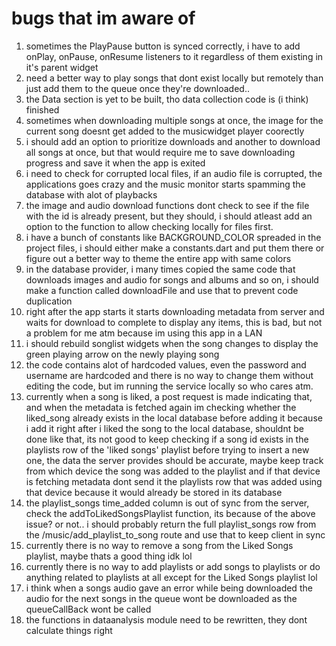 # bugs that im aware of
1. sometimes the PlayPause button is synced correctly, i have to add onPlay, onPause, onResume
   listeners to it regardless of them existing in it's parent widget
2. need a better way to play songs that dont exist locally but remotely than just add them to the
   queue once they're downloaded..
3. the Data section is yet to be built, tho data collection code is (i think) finished
3. sometimes when downloading multiple songs at once, the image for the current song doesnt get added to the musicwidget player coorectly
4. i should add an option to prioritize downloads and another to download all songs at once, but that would require me to save downloading progress and save it when the app is exited
5. i need to check for corrupted local files, if an audio file is corrupted, the applications goes crazy and the music monitor starts spamming the database with alot of playbacks
6. the image and audio download functions dont check to see if the file with the id is already present, but they should, i should atleast add an option to the function to allow checking locally for files first.
7. i have a bunch of constants like BACKGROUND_COLOR spreaded in the project files, i should either make a constants.dart and put them there or figure out a better way to theme the entire app with same colors
8. in the database provider, i many times copied the same code that downloads images and audio for songs and albums and so on, i should make a function called downloadFile and use that to prevent code duplication
9. right after the app starts it starts downloading metadata from server and waits for download to complete to display any items, this is bad, but not a problem for me atm because im using this app in a LAN
10. i should rebuild songlist widgets when the song changes to display the green playing arrow on the newly playing song
11. the code contains alot of hardcoded values, even the password and username are hardcoded and there is no way to change them without editing the code, but im running the service locally so who cares atm.
12. currently when a song is liked, a post request is made indicating that, and when the metadata is fetched again im checking whether the liked_song already exists in the local database before adding it because i add it right after i liked the song to the local database, shouldnt be done like that, its not good to keep checking if a song id exists in the playlists row of the 'liked songs' playlist before trying to insert a new one, the data the server provides should be accurate, maybe keep track from which device the song was added to the playlist and if that device is fetching metadata dont send it the playlists row that was added using that device because it would already be stored in its database
13. the playlist_songs time_added column is out of sync from the server, check the addToLikedSongsPlaylist function, its because of the above issue? or not.. i should probably return the full playlist_songs row from the /music/add_playlist_to_song route and use that to keep client in sync
14. currently there is no way to remove a song from the Liked Songs playlist, maybe thats a good thing idk lol
15. currently there is no way to add playlists or add songs to playlists or do anything related to playlists at all except for the Liked Songs playlist lol
16. i think when a songs audio gave an error while being downloaded the audio for the next songs in the queue wont be downloaded as the queueCallBack wont be called
18. the functions in dataanalysis module need to be rewritten, they dont calculate things right
